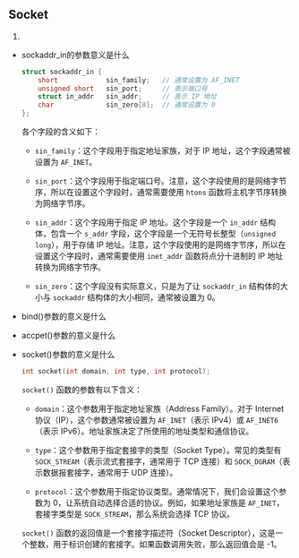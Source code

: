 ## Socket

1.
* sockaddr_in的参数意义是什么
    ```c
    struct sockaddr_in {
        short            sin_family;   // 通常设置为 AF_INET
        unsigned short   sin_port;     // 表示端口号
        struct in_addr   sin_addr;     // 表示 IP 地址
        char             sin_zero[8];  // 通常设置为 0
    };
    ```

    各个字段的含义如下：

    - `sin_family`：这个字段用于指定地址家族，对于 IP 地址，这个字段通常被设置为 `AF_INET`。

    - `sin_port`：这个字段用于指定端口号。注意，这个字段使用的是网络字节序，所以在设置这个字段时，通常需要使用 `htons` 函数将主机字节序转换为网络字节序。

    - `sin_addr`：这个字段用于指定 IP 地址。这个字段是一个 `in_addr` 结构体，包含一个 `s_addr` 字段，这个字段是一个无符号长整型（`unsigned long`），用于存储 IP 地址。注意，这个字段使用的是网络字节序，所以在设置这个字段时，通常需要使用 `inet_addr` 函数将点分十进制的 IP 地址转换为网络字节序。

    - `sin_zero`：这个字段没有实际意义，只是为了让 `sockaddr_in` 结构体的大小与 `sockaddr` 结构体的大小相同，通常被设置为 0。

* bind()参数的意义是什么

* accpet()参数的意义是什么

* socket()参数的意义是什么
    ```c
    int socket(int domain, int type, int protocol);
    ```

    `socket()` 函数的参数有以下含义：

    - `domain`：这个参数用于指定地址家族（Address Family）。对于 Internet 协议（IP），这个参数通常被设置为 `AF_INET`（表示 IPv4）或 `AF_INET6`（表示 IPv6）。地址家族决定了所使用的地址类型和通信协议。

    - `type`：这个参数用于指定套接字的类型（Socket Type）。常见的类型有 `SOCK_STREAM`（表示流式套接字，通常用于 TCP 连接）和 `SOCK_DGRAM`（表示数据报套接字，通常用于 UDP 连接）。

    - `protocol`：这个参数用于指定协议类型。通常情况下，我们会设置这个参数为 0，让系统自动选择合适的协议。例如，如果地址家族是 `AF_INET`，套接字类型是 `SOCK_STREAM`，那么系统会选择 TCP 协议。

    `socket()` 函数的返回值是一个套接字描述符（Socket Descriptor），这是一个整数，用于标识创建的套接字。如果函数调用失败，那么返回值会是 -1。